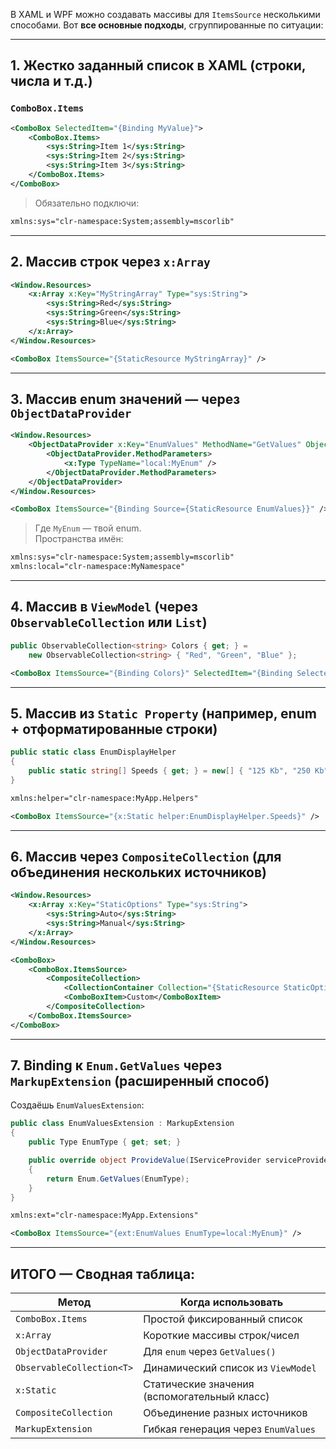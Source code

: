 В XAML и WPF можно создавать массивы для `ItemsSource` несколькими способами. Вот **все основные подходы**, сгруппированные по ситуации:

---

## **1. Жестко заданный список в XAML (строки, числа и т.д.)**

### `ComboBox.Items`

```xml
<ComboBox SelectedItem="{Binding MyValue}">
    <ComboBox.Items>
        <sys:String>Item 1</sys:String>
        <sys:String>Item 2</sys:String>
        <sys:String>Item 3</sys:String>
    </ComboBox.Items>
</ComboBox>
```
> Обязательно подключи:

```xml
xmlns:sys="clr-namespace:System;assembly=mscorlib"
```

---

## **2. Массив строк через `x:Array`**

```xml
<Window.Resources>
    <x:Array x:Key="MyStringArray" Type="sys:String">
        <sys:String>Red</sys:String>
        <sys:String>Green</sys:String>
        <sys:String>Blue</sys:String>
    </x:Array>
</Window.Resources>

<ComboBox ItemsSource="{StaticResource MyStringArray}" />
```
---

## **3. Массив enum значений — через `ObjectDataProvider`**

```xml
<Window.Resources>
    <ObjectDataProvider x:Key="EnumValues" MethodName="GetValues" ObjectType="{x:Type sys:Enum}">
        <ObjectDataProvider.MethodParameters>
            <x:Type TypeName="local:MyEnum" />
        </ObjectDataProvider.MethodParameters>
    </ObjectDataProvider>
</Window.Resources>

<ComboBox ItemsSource="{Binding Source={StaticResource EnumValues}}" />
```

> Где `MyEnum` — твой enum.  
> Пространства имён:

```xml
xmlns:sys="clr-namespace:System;assembly=mscorlib"
xmlns:local="clr-namespace:MyNamespace"
```

---

## **4. Массив в `ViewModel` (через `ObservableCollection` или `List`)**

```csharp
public ObservableCollection<string> Colors { get; } =
    new ObservableCollection<string> { "Red", "Green", "Blue" };
```

```xml
<ComboBox ItemsSource="{Binding Colors}" SelectedItem="{Binding SelectedColor}" />
```
---

## **5. Массив из `Static Property` (например, enum + отформатированные строки)**

```csharp
public static class EnumDisplayHelper
{
    public static string[] Speeds { get; } = new[] { "125 Kb", "250 Kb", "500 Kb" };
}
```

```xml
xmlns:helper="clr-namespace:MyApp.Helpers"

<ComboBox ItemsSource="{x:Static helper:EnumDisplayHelper.Speeds}" />
```

---

## **6. Массив через `CompositeCollection` (для объединения нескольких источников)**

```xml
<Window.Resources>
    <x:Array x:Key="StaticOptions" Type="sys:String">
        <sys:String>Auto</sys:String>
        <sys:String>Manual</sys:String>
    </x:Array>
</Window.Resources>

<ComboBox>
    <ComboBox.ItemsSource>
        <CompositeCollection>
            <CollectionContainer Collection="{StaticResource StaticOptions}" />
            <ComboBoxItem>Custom</ComboBoxItem>
        </CompositeCollection>
    </ComboBox.ItemsSource>
</ComboBox>
```
---

## **7. Binding к `Enum.GetValues` через `MarkupExtension` (расширенный способ)**

Создаёшь `EnumValuesExtension`:

```csharp
public class EnumValuesExtension : MarkupExtension
{
    public Type EnumType { get; set; }

    public override object ProvideValue(IServiceProvider serviceProvider)
    {
        return Enum.GetValues(EnumType);
    }
}
```

```xml
xmlns:ext="clr-namespace:MyApp.Extensions"

<ComboBox ItemsSource="{ext:EnumValues EnumType=local:MyEnum}" />
```

---

## ИТОГО — Сводная таблица:

|Метод|Когда использовать|
|---|---|
|`ComboBox.Items`|Простой фиксированный список|
|`x:Array`|Короткие массивы строк/чисел|
|`ObjectDataProvider`|Для `enum` через `GetValues()`|
|`ObservableCollection<T>`|Динамический список из `ViewModel`|
|`x:Static`|Статические значения (вспомогательный класс)|
|`CompositeCollection`|Объединение разных источников|
|`MarkupExtension`|Гибкая генерация через `EnumValues`|